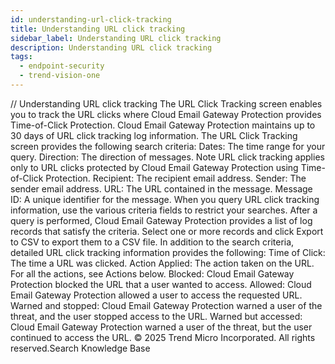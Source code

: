 ```yaml
---
id: understanding-url-click-tracking
title: Understanding URL click tracking
sidebar_label: Understanding URL click tracking
description: Understanding URL click tracking
tags:
  - endpoint-security
  - trend-vision-one
---
```


/*<![CDATA[*/ $('#title').html($('meta[name=map-description]').attr('content')); /*]]>*/ Understanding URL click tracking The URL Click Tracking screen enables you to track the URL clicks where Cloud Email Gateway Protection provides Time-of-Click Protection. Cloud Email Gateway Protection maintains up to 30 days of URL click tracking log information. The URL Click Tracking screen provides the following search criteria: Dates: The time range for your query. Direction: The direction of messages. Note URL click tracking applies only to URL clicks protected by Cloud Email Gateway Protection using Time-of-Click Protection. Recipient: The recipient email address. Sender: The sender email address. URL: The URL contained in the message. Message ID: A unique identifier for the message. When you query URL click tracking information, use the various criteria fields to restrict your searches. After a query is performed, Cloud Email Gateway Protection provides a list of log records that satisfy the criteria. Select one or more records and click Export to CSV to export them to a CSV file. In addition to the search criteria, detailed URL click tracking information provides the following: Time of Click: The time a URL was clicked. Action Applied: The action taken on the URL. For all the actions, see Actions below. Blocked: Cloud Email Gateway Protection blocked the URL that a user wanted to access. Allowed: Cloud Email Gateway Protection allowed a user to access the requested URL. Warned and stopped: Cloud Email Gateway Protection warned a user of the threat, and the user stopped access to the URL. Warned but accessed: Cloud Email Gateway Protection warned a user of the threat, but the user continued to access the URL. © 2025 Trend Micro Incorporated. All rights reserved.Search Knowledge Base
